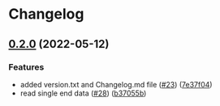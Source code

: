 # Changelog

## [0.2.0](https://github.com/IKIM-Essen/16S/compare/v0.1.0...v0.2.0) (2022-05-12)


### Features

* added version.txt and Changelog.md file ([#23](https://github.com/IKIM-Essen/16S/issues/23)) ([7e37f04](https://github.com/IKIM-Essen/16S/commit/7e37f0483781ff64ebf3f2239987900f680f980b))
* read single end data ([#28](https://github.com/IKIM-Essen/16S/issues/28)) ([b37055b](https://github.com/IKIM-Essen/16S/commit/b37055b693ef36dea97e0a8f3a93880099f8733f))

